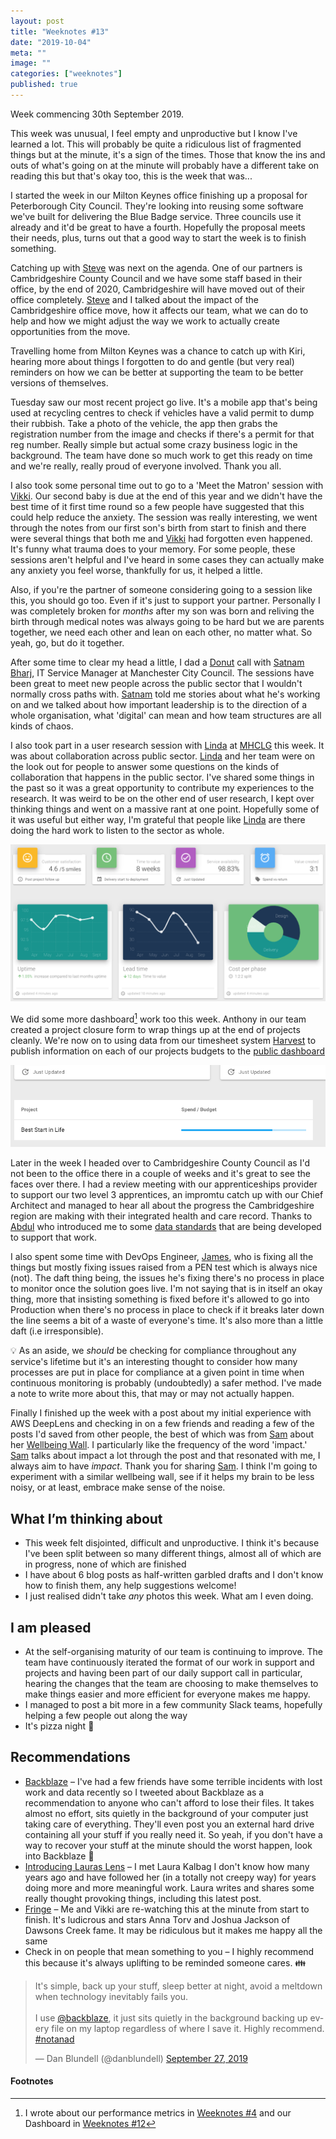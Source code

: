 ```yaml
---
layout: post
title: "Weeknotes #13"
date: "2019-10-04"
meta: ""
image: ""
categories: ["weeknotes"]
published: true
---
```


Week commencing 30th September 2019.

This week was unusual, I feel empty and unproductive but I know I've learned a lot. This will probably be quite a ridiculous list of fragmented things but at the minute, it's a sign of the times. Those that know the ins and outs of what's going on at the minute will probably have a different take on reading this but that's okay too, this is the week that was...

I started the week in our Milton Keynes office finishing up a proposal for Peterborough City Council. They're looking into reusing some software we've built for delivering the Blue Badge service. Three councils use it already and it'd be great to have a fourth. Hopefully the proposal meets their needs, plus, turns out that a good way to start the week is to finish something.

Catching up with [Steve][purr] was next on the agenda. One of our partners is Cambridgeshire County Council and we have some staff based in their office, by the end of 2020, Cambridgeshire will have moved out of their office completely. [Steve][purr] and I talked about the impact of the Cambridgeshire office move, how it affects our team, what we can do to help and how we might adjust the way we work to actually create opportunities from the move.

Travelling home from Milton Keynes was a chance to catch up with Kiri, hearing more about things I forgotten to do and gentle (but very real) reminders on how we can be better at supporting the team to be better versions of themselves.

Tuesday saw our most recent project go live. It's a mobile app that's being used at recycling centres to check if vehicles have a valid permit to dump their rubbish. Take a photo of the vehicle, the app then grabs the registration number from the image and checks if there's a permit for that reg number. Really simple but actual some crazy business logic in the background. The team have done so much work to get this ready on time and we're really, really proud of everyone involved. Thank you all.

I also took some personal time out to go to a 'Meet the Matron' session with [Vikki][vie]. Our second baby is due at the end of this year and we didn't have the best time of it first time round so a few people have suggested that this could help reduce the anxiety. The session was really interesting, we went through the notes from our first son's birth from start to finish and there were several things that both me and [Vikki][vie] had forgotten even happened. It's funny what trauma does to your memory. For some people, these sessions aren't helpful and I've heard in some cases they can actually make any anxiety you feel worse, thankfully for us, it helped a little. 

Also, if you're the partner of someone considering going to a session like this, you should go too. Even if it's just to support your partner. Personally I was completely broken for _months_ after my son was born and reliving the birth through medical notes was always going to be hard but we are parents together, we need each other and lean on each other, no matter what. So yeah, go, but do it together.

After some time to clear my head a little, I dad a [Donut][donut] call with [Satnam Bharj][satnam], IT Service Manager at Manchester City Council. The sessions have been great to meet new people across the public sector that I wouldn't normally cross paths with. [Satnam][satnam] told me stories about what he's working on and we talked about how important leadership is to the direction of a whole organisation, what 'digital' can mean and how team structures are all kinds of chaos.

I also took part in a user research session with [Linda][linda] at [MHCLG][mhclg] this week. It was about collaboration across public sector. [Linda][linda] and her team were on the look out for people to answer some questions on the kinds of collaboration that happens in the public sector. I've shared some things in the past so it was a great opportunity to contribute my experiences to the research. It was weird to be on the other end of user research, I kept over thinking things and went on a massive rant at one point. Hopefully some of it was useful but either way, I'm grateful that people like [Linda][linda] are there doing the hard work to listen to the sector as whole.

![A screenshot of the dashboard showing some statistics for service availability, lead time and cost per phase][dashboard-img]

We did some more dashboard[^1] work too this week. Anthony in our team created a project closure form to wrap things up at the end of projects cleanly. We're now on to using data from our timesheet system [Harvest][harvest] to publish information on each of our projects budgets to the [public dashboard][dashboard]

![BSIL project][bsil-image]

Later in the week I headed over to Cambridgeshire County Council as I'd not been to the office there in a couple of weeks and it's great to see the faces over there. I had a review meeting with our apprenticeships provider to support our two level 3 apprentices, an impromtu catch up with our Chief Architect and managed to hear all about the progress the Cambridgeshire region are making with their integrated health and care record. Thanks to [Abdul][abdul] who introduced me to some [data standards][psrb] that are being developed to support that work. 

I also spent some time with DevOps Engineer, [James][pickett], who is fixing all the things but mostly fixing issues raised from a PEN test which is always nice (not). The daft thing being, the issues he's fixing there's no process in place to monitor once the solution goes live. I'm not saying that is in itself an okay thing, more that insisting something is fixed before it's allowed to go into Production when there's no process in place to check if it breaks later down the line seems a bit of a waste of everyone's time. It's also more than a little daft (i.e irresponsible). 

💡 As an aside, we _should_ be checking for compliance throughout any service's lifetime but it's an interesting thought to consider how many processes are put in place for compliance at a given point in time when continuous monitoring is probably (undoubtedly) a safer method. I've made a note to write more about this, that may or may not actually happen.

Finally I finished up the week with a post about my initial experience with AWS DeepLens and checking in on a few friends and reading a few of the posts I'd saved from other people, the best of which was from [Sam][sam-twitter] about her [Wellbeing Wall][sam-wellbeing]. I particularly like the frequency of the word 'impact.' [Sam][sam-twitter] talks about impact a lot through the post and that resonated with me, I always aim to have _impact_. Thank you for sharing [Sam][sam-twitter]. I think I'm going to experiment with a similar wellbeing wall, see if it helps my brain to be less noisy, or at least, embrace make sense of the noise.

## What I’m thinking about
* This week felt disjointed, difficult and unproductive. I think it's because I've been split between so many different things, almost all of which are in progress, none of which are finished
* I have about 6 blog posts as half-written garbled drafts and I don't know how to finish them, any help suggestions welcome!
* I just realised didn't take _any_ photos this week. What am I even doing.

## I am pleased
* At the self-organising maturity of our team is continuing to improve. The team have continuously iterated the format of our work in support and projects and having been part of our daily support call in particular, hearing the changes that the team are choosing to make themselves to make things easier and more efficient for everyone makes me happy.
* I managed to post a bit more in a few community Slack teams, hopefully helping a few people out along the way
* It's pizza night 🍕

## Recommendations
* [Backblaze][backblaze] – I've had a few friends have some terrible incidents with lost work and data recently so I tweeted about Backblaze as a recommendation to anyone who can't afford to lose their files. It takes almost no effort, sits quietly in the background of your computer just taking care of everything. They'll even post you an external hard drive containing all your stuff if you really need it. So yeah, if you don't have a way to recover your stuff at the minute should the worst happen, look into Backblaze 💼
* [Introducing Lauras Lens][lauras-lens] – I met Laura Kalbag I don't know how many years ago and have followed her (in a totally not creepy way) for years doing more and more meaningful work. Laura writes and shares some really thought provoking things, including this latest post.
* [Fringe][fringe] – Me and Vikki are re-watching this at the minute from start to finish. It's ludicrous and stars Anna Torv and Joshua Jackson of Dawsons Creek fame. It may be ridiculous but it makes me happy all the same
* Check in on people that mean something to you – I highly recommend this because it's always uplifting to be reminded someone cares. 👪


<blockquote class="twitter-tweet"><p lang="en" dir="ltr">It&#39;s simple, back up your stuff, sleep better at night, avoid a meltdown when technology inevitably fails you.<br><br>I use <a href="https://twitter.com/backblaze?ref_src=twsrc%5Etfw">@backblaze</a>, it just sits quietly in the background backing up every file on my laptop regardless of where I save it. Highly recommend. <a href="https://twitter.com/hashtag/notanad?src=hash&amp;ref_src=twsrc%5Etfw">#notanad</a></p>&mdash; Dan Blundell (@danblundell) <a href="https://twitter.com/danblundell/status/1177550589804367872?ref_src=twsrc%5Etfw">September 27, 2019</a></blockquote> <script async src="https://platform.twitter.com/widgets.js" charset="utf-8"></script>

#### Footnotes
[^1]: I wrote about our performance metrics in [Weeknotes #4][weeknotes-4] and our Dashboard in [Weeknotes #12][weeknotes-12]

[satnam]: http://www.linkedin.com/in/satnambharj
[linda]: https://twitter.com/lindaashleyrosi
[sam-twitter]: https://twitter.com/stamanfar
[sam-wellbeing]: https://medium.com/@stamanfar/my-work-wellbeing-wall-80603acc2375
[fringe]: https://www.imdb.com/title/tt1119644/
[lauras-lens]: https://laurakalbag.com/introducing-lauras-lens/    
[laura-twitter]: https://www.twitter.com/laurakalbag
[backblaze]: https://www.backblaze.com
[abdul]: https://twitter.com/cheeseandtuna
[pickett]: https://twitter.com/pstochastic
[purr]: https://www.twitter.com/sdpurr
[psrb]: https://theprsb.org/standards/coreinformationstandard/
[mhclg]: https://mhclgdigital.blog.gov.uk
[dashboard]:https://performance.lgss-digital.co.uk
[harvest]:https://www.getharvest.com/
[donut]:https://www.donut.com/
[vie]: https://www.instagram.com/happy_little_vie/

[weeknotes-4]: /2019/08/weeknotes-4
[weeknotes-12]: /2019/09/weeknotes-12
[dashboard-img]: /img/content/weeknotes-12-dashboard.png
[bsil-image]: /img/content/weeknotes-13-bsil.png